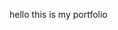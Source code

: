 <!--SUMMARY-START
{
  "id": 0,
  "thumbnail":
    "/img/og-image.png",
  "title": "Portfolio",
  "excerpt":
    "Welcome to my portfolio where you can see my projects and achievements.",
  "timestamp": 1651445854407,
  "tags": ["section", "wip"],
  "authorId": 0,
  "categoryId": 7
}
SUMMARY-END-->
hello this is my portfolio